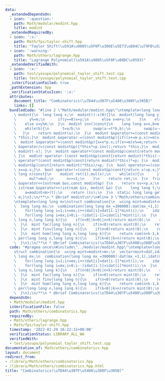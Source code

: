 ```yaml
---
data:
  _extendedDependsOn:
  - icon: ':question:'
    path: Math/modular/modint.hpp
    title: modint
  _extendedRequiredBy:
  - icon: ':x:'
    path: Math/fps/taylor-shift.hpp
    title: "Taylor Shift(\u591A\u9805\u5F0F\u306E\u5E73\u884C\u79FB\u52D5)"
  - icon: ':warning:'
    path: Math/others/lagrange.hpp
    title: "Lagrange Polynomial(\u591A\u9805\u5F0F\u88DC\u9593)"
  _extendedVerifiedWith:
  - icon: ':x:'
    path: test/yosupo/polynomial_taylor_shift.test.cpp
    title: test/yosupo/polynomial_taylor_shift.test.cpp
  _isVerificationFailed: true
  _pathExtension: hpp
  _verificationStatusIcon: ':x:'
  attributes:
    document_title: "Combinatorics(\u7D44\u307F\u5408\u308F\u305B)"
    links: []
  bundledCode: "#line 2 \"Math/modular/modint.hpp\"\ntemplate<long long m>\nstruct\
    \ modint{\n  long long x;\n  modint():x(0){}\n  modint(long long y){\n    if(y<0){\n\
    \      y%=m;\n      if(y==0)x=y;\n      else x=m+y;\n    }\n    else if(y<m)x=y;\n\
    \    else x=y%m;\n  }\n  modint inv()const{\n    long long a=x,b=m,u=1,v=0,t;\n\
    \    while(b){\n      t=a/b;\n      swap(a-=t*b,b);\n      swap(u-=t*v,v);\n \
    \   }\n    return modint(u);\n  }\n  modint &operator+=(const modint&p){if((x+=p.x)>=m)x-=m;return\
    \ *this;}\n  modint &operator-=(const modint&p){if((x+=m-p.x)>=m)x-=m;return *this;}\n\
    \  modint &operator*=(const modint&p){x=x*p.x;if(x>=m)x%=m;return *this;}\n  modint\
    \ &operator/=(const modint&p){*this*=p.inv();return *this;}\n  modint operator-()const{return\
    \ modint(-x); }\n  modint operator+(const modint&p)const{return modint(*this)+=p;\
    \ }\n  modint operator-(const modint&p)const{return modint(*this)-=p; }\n  modint\
    \ operator*(const modint&p)const{return modint(*this)*=p; }\n  modint operator/(const\
    \ modint&p)const{return modint(*this)/=p; }\n  bool operator==(const modint&p)const{return\
    \ x==p.x;}\n  bool operator!=(const modint&p)const{return x!=p.x;}\n  modint pow(long\
    \ long n)const{\n    modint ret(1),mul(x);\n    while(n){\n      if(n&1)ret*=mul;\n\
    \      mul*=mul;\n      n>>=1;\n    }\n    return ret;\n  }\n  friend ostream\
    \ &operator<<(ostream &os,const modint&p) {\n    return os<<p.x;\n  }\n  friend\
    \ istream &operator>>(istream &is, modint &a) {\n    long long t;\n    is>>t;\n\
    \    a=modint<m>(t);\n    return (is);\n  }\n  static long long get_mod(){return\
    \ m;}\n};\n/**\n * @brief modint\n*/\n#line 3 \"Math/others/combinatorics.hpp\"\
    \ntemplate<long long m>\nstruct combination{\n  using mint=modint<m>;\n  vector<mint>dat,idat;\n\
    \  long long mx;\n  combination(long long mx_=300000):dat(mx_+1,1),idat(mx_+1,1),mx(mx_){\n\
    \    for(long long i=1;i<=mx;i++)dat[i]=dat[i-1]*mint(i);\n    idat[mx]/=dat[mx];\n\
    \    for(long long i=mx;i>0;i--)idat[i-1]=idat[i]*mint(i);\n  }\n  mint com(long\
    \ long n,long long k){\n    if(n<0||k<0||n<k)return mint(0);\n    return dat[n]*idat[k]*idat[n-k];\n\
    \  }\n  mint fac(long long n){\n    if(n<0)return mint(0);\n    return dat[n];\n\
    \  }\n  mint finv(long long n){\n    if(n<0)return mint(0);\n    return idat[n];\n\
    \  }\n  mint hom(long long n,long long k){\n    return com(n+k-1,k);\n  }\n  mint\
    \ per(long long n,long long k){\n    if(k<0||k>n)return mint(0);\n    return dat[n]*idat[n-k];\n\
    \  }\n};\n/**\n * @brief Combinatorics(\u7D44\u307F\u5408\u308F\u305B)\n*/\n"
  code: "#pragma once\n#include\"../modular/modint.hpp\"\ntemplate<long long m>\n\
    struct combination{\n  using mint=modint<m>;\n  vector<mint>dat,idat;\n  long\
    \ long mx;\n  combination(long long mx_=300000):dat(mx_+1,1),idat(mx_+1,1),mx(mx_){\n\
    \    for(long long i=1;i<=mx;i++)dat[i]=dat[i-1]*mint(i);\n    idat[mx]/=dat[mx];\n\
    \    for(long long i=mx;i>0;i--)idat[i-1]=idat[i]*mint(i);\n  }\n  mint com(long\
    \ long n,long long k){\n    if(n<0||k<0||n<k)return mint(0);\n    return dat[n]*idat[k]*idat[n-k];\n\
    \  }\n  mint fac(long long n){\n    if(n<0)return mint(0);\n    return dat[n];\n\
    \  }\n  mint finv(long long n){\n    if(n<0)return mint(0);\n    return idat[n];\n\
    \  }\n  mint hom(long long n,long long k){\n    return com(n+k-1,k);\n  }\n  mint\
    \ per(long long n,long long k){\n    if(k<0||k>n)return mint(0);\n    return dat[n]*idat[n-k];\n\
    \  }\n};\n/**\n * @brief Combinatorics(\u7D44\u307F\u5408\u308F\u305B)\n*/"
  dependsOn:
  - Math/modular/modint.hpp
  isVerificationFile: false
  path: Math/others/combinatorics.hpp
  requiredBy:
  - Math/others/lagrange.hpp
  - Math/fps/taylor-shift.hpp
  timestamp: '2022-01-29 16:22:31+00:00'
  verificationStatus: LIBRARY_ALL_WA
  verifiedWith:
  - test/yosupo/polynomial_taylor_shift.test.cpp
documentation_of: Math/others/combinatorics.hpp
layout: document
redirect_from:
- /library/Math/others/combinatorics.hpp
- /library/Math/others/combinatorics.hpp.html
title: "Combinatorics(\u7D44\u307F\u5408\u308F\u305B)"
---
```

